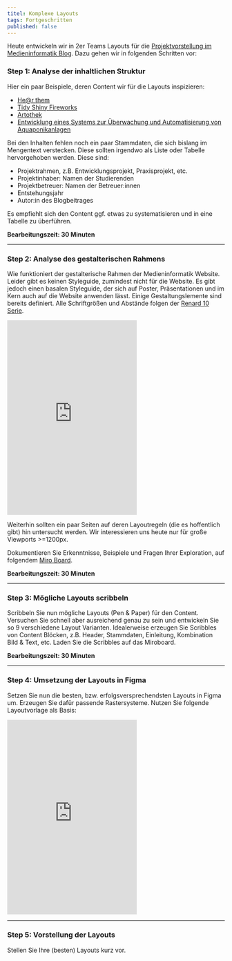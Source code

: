 ```yaml
---
titel: Komplexe Layouts
tags: Fortgeschritten
published: false
---
```


Heute entwickeln wir in 2er Teams Layouts für die [Projektvorstellung im Medieninformatik Blog](https://www.medieninformatik.th-koeln.de/blog/). Dazu gehen wir in folgenden Schritten vor:

### Step 1: Analyse der inhaltlichen Struktur

Hier ein paar Beispiele, deren Content wir für die Layouts inspizieren:
- [He@r them](https://www.medieninformatik.th-koeln.de/blog/2022-04-26-hearthem/)
- [Tidy Shiny Fireworks](https://www.medieninformatik.th-koeln.de/blog/2022-04-26-tidyshinyfireworks/)
- [Artothek](https://www.medieninformatik.th-koeln.de/blog/2022-04-26-artothek/)
- [Entwicklung eines Systems zur Überwachung und Automatisierung von Aquaponikanlagen](https://www.medieninformatik.th-koeln.de/blog/2022-22-03-aquaponik/)

Bei den Inhalten fehlen noch ein paar Stammdaten, die sich bislang im Mengentext verstecken. Diese sollten irgendwo als Liste oder Tabelle hervorgehoben werden. Diese sind:
- Projektrahmen, z.B. Entwicklungsprojekt, Praxisprojekt, etc.
- Projektinhaber: Namen der Studierenden
- Projektbetreuer: Namen der Betreuer:innen
- Entstehungsjahr
- Autor:in des Blogbeitrages

Es empfiehlt sich den Content ggf. etwas zu systematisieren und in eine Tabelle zu überführen.

**Bearbeitungszeit: 30 Minuten**

---

### Step 2: Analyse des gestalterischen Rahmens

Wie funktioniert der gestalterische Rahmen der Medieninformatik Website. Leider gibt es keinen Styleguide, zumindest nicht für die Website. Es gibt jedoch einen basalen Styleguide, der sich auf Poster, Präsentationen und im Kern auch auf die Website anwenden lässt. Einige Gestaltungslemente sind bereits definiert. Alle Schriftgrößen und Abstände folgen der [Renard 10 Serie](https://en.wikipedia.org/wiki/Renard_series).

<iframe style="border: none;" style="width:100%" height="450" src="https://www.figma.com/embed?embed_host=share&url=https%3A%2F%2Fwww.figma.com%2Ffile%2FvvS3kCjyMUXIJ8odYwcloO%2FMendieninformatik-Drucksachen-und-mehr%3Fnode-id%3D0%253A1%26t%3Dv45jCMrqeDxT4gaq-1" allowfullscreen></iframe>

Weiterhin sollten ein paar Seiten auf deren Layoutregeln (die es hoffentlich gibt) hin untersucht werden. Wir interessieren uns heute nur für große Viewports >=1200px.

Dokumentieren Sie Erkenntnisse, Beispiele und Fragen Ihrer Exploration, auf folgendem [Miro Board](https://miro.com/app/board/uXjVP40oIsE=/?share_link_id=424123476782).


**Bearbeitungszeit: 30 Minuten**

---

### Step 3: Mögliche Layouts scribbeln

Scribbeln Sie nun mögliche Layouts (Pen & Paper) für den Content. Versuchen Sie schnell aber ausreichend genau zu sein und entwickeln Sie so 9 verschiedene Layout Varianten. Idealerweise erzeugen Sie Scribbles von Content Blöcken, z.B. Header, Stammdaten, Einleitung, Kombination Bild & Text, etc. Laden Sie die Scribbles auf das Miroboard.

**Bearbeitungszeit: 30 Minuten**

---


### Step 4: Umsetzung der Layouts in Figma

Setzen Sie nun die besten, bzw. erfolgsversprechendsten Layouts in Figma um. Erzeugen Sie dafür passende Rastersysteme. Nutzen Sie folgende Layoutvorlage als Basis:


<iframe style="border: none;" style="width:100%" height="450" src="https://www.figma.com/embed?embed_host=share&url=https%3A%2F%2Fwww.figma.com%2Ffile%2FzOs4qIIHsbKMpaToyj5MPY%2FKomplexe-Layouts-f%25C3%25BCr-die-MI%3Fnode-id%3D3140%253A190%26t%3DuLDt2lHap4EVMqDZ-1" allowfullscreen></iframe>

---

### Step 5: Vorstellung der Layouts

Stellen Sie Ihre (besten) Layouts kurz vor.


